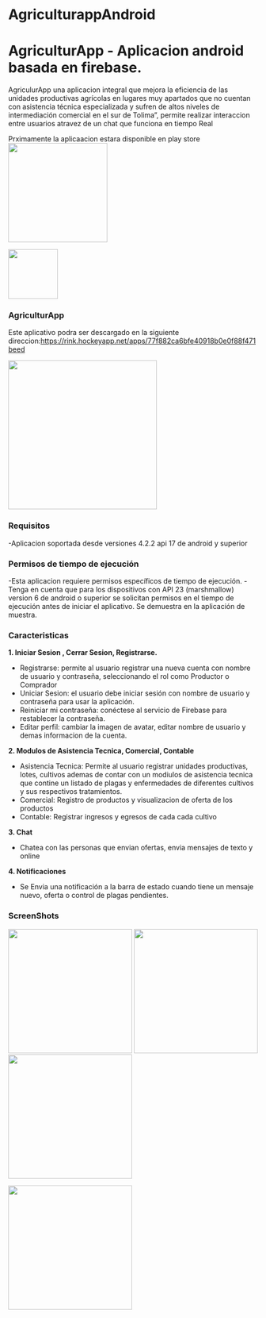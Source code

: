 # AgriculturappAndroid

# AgriculturApp - Aplicacion android basada en firebase.  
AgriculurApp una aplicacion integral que mejora la eficiencia de las unidades productivas agrícolas en lugares muy apartados 
que no cuentan con asistencia técnica especializada y sufren de altos niveles de intermediación comercial en el sur de Tolima”, permite realizar interaccion entre usuarios atravez de un chat que funciona en tiempo Real



Prximamente la aplicaacion estara disponible en play store
<img src="https://play.google.com/intl/en_us/badges/images/generic/en_badge_web_generic.png" width="200"/> 

<img src="https://s3.amazonaws.com/agriculturapp/screenshots/ic_launcher.png" width="100"/>

### AgriculturApp
Este aplicativo podra ser descargado en la siguiente direccion:https://rink.hockeyapp.net/apps/77f882ca6bfe40918b0e0f88f471beed


<img src='https://s3.amazonaws.com/agriculturapp/screenshots/Screenshot_20180730-170552.jpg' width='300'/> 

###  Requisitos
-Aplicacion soportada desde versiones 4.2.2 api 17 de android y superior

### Permisos de tiempo de ejecución
-Esta aplicacion requiere permisos específicos de tiempo de ejecución.
-Tenga en cuenta que para los dispositivos con API 23 (marshmallow) version 6 de android o superior se solicitan permisos en el tiempo de ejecución antes de iniciar el aplicativo. Se demuestra en la aplicación de muestra.

### Caracteristicas  
**1. Iniciar Sesion , Cerrar Sesion, Registrarse.**  
* Registrarse: permite al usuario registrar una nueva cuenta con nombre de usuario y contraseña, seleccionando el rol como Productor o Comprador
* Uniciar Sesion: el usuario debe iniciar sesión con nombre de usuario y contraseña para usar la aplicación.
* Reiniciar mi contraseña: conéctese al servicio de Firebase para restablecer la contraseña.
* Editar perfil: cambiar la imagen de avatar, editar nombre de usuario y demas informacion de la cuenta.

**2. Modulos de Asistencia Tecnica, Comercial, Contable**  
* Asistencia Tecnica: Permite al usuario registrar unidades productivas, lotes, cultivos ademas de contar con un modiulos de asistencia tecnica
que contine un listado de plagas y enfermedades de diferentes cultivos y sus respectivos tratamientos.
* Comercial: Registro de productos y visualizacion de oferta de los productos
* Contable: Registrar ingresos y egresos de cada cada cultivo

**3. Chat**  
* Chatea con las personas que envian ofertas, envia mensajes de texto y online

**4. Notificaciones**    
* Se Envia una notificación a la barra de estado cuando tiene un mensaje nuevo, oferta o control de plagas pendientes.

### ScreenShots

<img src="https://s3.amazonaws.com/agriculturapp/screenshots/Screenshot_20180730-170605.jpg" width="250"/> <img src="https://s3.amazonaws.com/agriculturapp/screenshots/Screenshot_20180730-170552.jpg" width="250"/> <img src="https://s3.amazonaws.com/agriculturapp/screenshots/Screenshot_20180730-171015.jpg" width="250"/> 

<img src="https://s3.amazonaws.com/agriculturapp/screenshots/Screenshot_20180730-171024.jpg" width="250"/> 



